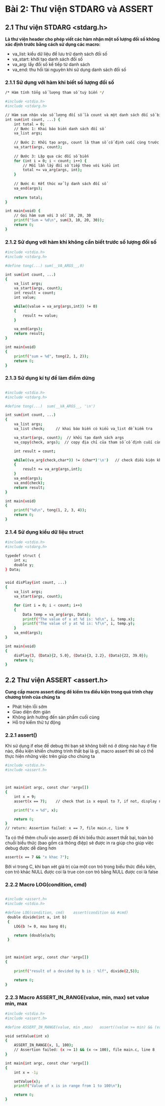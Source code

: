 # Bài 2: Thư viện STDARG và ASSERT

## 2.1 Thư viện STDARG <stdarg.h> 
__Là thư viện header cho phép viết các hàm nhận một số lượng đối số không xác định trước bằng cách sử dụng các macro:__
+ va_list: kiểu dữ liệu để lưu trữ danh sách đối số
+ va_start: khởi tạo danh sách đối số
+ va_arg: lấy đối số kế tiếp từ danh sách
+ va_end: thu hồi tài nguyên khi sử dụng danh sách đối số

### 2.1.1 Sử dụng với hàm khi biết số lượng đối số

``` bash
/* Hàm tính tổng số lượng tham số tuỳ biến */

#include <stdio.h>
#include <stdarg.h>

// Hàm sum nhận vào số lượng đối số là count và một danh sách đối số biến.
int sum(int count, ...) {
    int total = 0;
    // Bước 1: Khai báo biến danh sách đối số
    va_list args;
    
    // Bước 2: Khởi tạo args, count là tham số cố định cuối cùng trước các đối số biến
    va_start(args, count);
    
    // Bước 3: Lặp qua các đối số biến
    for (int i = 0; i < count; i++) {
        // Mỗi lần lấy đối số tiếp theo với kiểu int
        total += va_arg(args, int);
    }
    
    // Bước 4: Kết thúc xử lý danh sách đối số
    va_end(args);
    
    return total;
}

int main(void) {
    // Gọi hàm sum với 3 số: 10, 20, 30
    printf("Sum = %d\n", sum(3, 10, 20, 30));
    return 0;
}
```
### 2.1.2 Sử dụng với hàm khi không cần biết trước số lượng đối số

```bash
#include <stdio.h>
#include <stdarg.h>

#define tong(...) sum(__VA_ARGS__,0)

int sum(int count, ...)
{
    va_list args;
    va_start(args, count);
    int result = count;
    int value;

    while((value = va_arg(args,int)) != 0)
    {
        result += value;
    }

    va_end(args);
    return result;
}

int main(void)
{
    printf("sum = %d", tong(2, 1, 2));
    return 0;
}
```
### 2.1.3 Sử dụng kí tự để làm điểm dừng

``` bash

#include <stdio.h>
#include <stdarg.h>

#define tong(...)  sum(__VA_ARGS__, '\n')

int sum(int count, ...)
{
    va_list args;
    va_list check;     // khai báo biến có kiểu va_list để kiểm tra

    va_start(args, count);  // khởi tạo danh sách args
    va_copy(check, args);  // copy địa chỉ của tham số cố định cuối cùng trước các đối số biến

    int result = count;

    while((va_arg(check,char*)) != (char*)'\n')   // check điều kiện không phải kí tự xuống dòng
    {
        result += va_arg(args,int);
    }
    va_end(args);
    va_end(check);
    return result;
}

int main(void)
{
    printf("%d\n", tong(1, 2, 3, 4));
    return 0;
}
```

### 2.1.4 Sử dụng kiểu dữ liệu struct
```bash
#include <stdio.h>
#include <stdarg.h>

typedef struct {
    int x;
    double y;
} Data;


void disPlay(int count, ...)
{
    va_list args;
    va_start(args, count);

    for (int i = 0; i < count; i++)
    {
        Data temp = va_arg(args, Data);
        printf("The value of x at %d is: %d\n", i, temp.x);
        printf("The value of y at %d is: %f\n", i, temp.y);
    }
    va_end(args);
}

int main(void)
{
    disPlay(3, (Data){2, 5.0}, (Data){3, 2.2}, (Data){22, 39.0});
    return 0;
}
```
## 2.2 Thư viện ASSERT <assert.h>
__Cung cấp macro assert dùng để kiểm tra điều kiện trong quá trình chạy chương trình của chúng ta__
+ Phát hiện lỗi sớm
+ Giao diện đơn giản
+ Không ảnh hưởng đến sản phẩm cuối cùng
+ Hỗ trợ kiểm thử tự động

### 2.2.1 assert()
Khi sử dụng if else để debug thì bạn sẽ không biết nó ở dòng nào hay ở file nào, điều kiện khiến chương trình thất bại là gì, macro assert thì sẽ có thể thực hiện những việc trên giúp cho chúng ta

```bash
#include <stdio.h>
#include <assert.h>



int main(int argc, const char *argv[])
{
    int x = 9;
    assert(x == 7);    // check that is x equal to 7, if not, display notification (file information, error line and failed condition) and do not implement next codes

    printf("x = %d", x);

    return 0;
}
// return: Assertion failed: x == 7, file main.c, line 9
```
Ta có thể thêm chuỗi vào asser() để khi biểu thức assert thất bại, toàn bộ chuỗi biểu thức (bao gồm cả thông điệp) sẽ được in ra giúp cho giúp việc debug được dễ dàng hơn

``` bash
assert(x == 7 && "x khac 7");

```
Bởi vì trong C, khi bạn xét giá trị của một con trỏ trong biểu thức điều kiện, con trỏ khác NULL được coi là true còn con trỏ bằng NULL được coi là false

### 2.2.2 Macro LOG(condition, cmd) 

``` bash

#include <assert.h>
#include <stdio.h>

#define LOG(condition, cmd)    assert(condition && #cmd)
 double divide(int a, int b)
 {
    LOG(b != 0, mau bang 0);

    return (double)a/b;
 }



int main(int argc, const char *argv[])
{
    
    printf("result of a devided by b is : %lf", divide(2,5));

    return 0;
}
```
### 2.2.3 Macro ASSERT_IN_RANGE(value, min, max) set value min, max

``` bash
#include <stdio.h>
#include <assert.h>

#define ASSERT_IN_RANGE(value, min ,max)   assert((value >= min) && (value <= max))

void setValue(int x)
{
    ASSERT_IN_RANGE(x, 1, 100);
    // Assertion failed: (x >= 1) && (x <= 100), file main.c, line 8
}

int main(int argc, const char *argv[])
{
    int x = -1;

    setValue(x);
    printf("Value of x is in range from 1 to 100\n");

    return 0;
}

```
